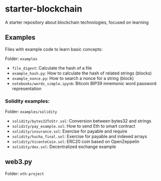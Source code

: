 # starter-blockchain
A starter repository about blockchain technologies, focused on learning


## Examples

Files with example code to learn basic concepts:

Folder: `examples`

* `file_digest`: Calculate the hash of a file
* `example_hash.py`: How to calculate the hash of related strings (blocks)
* `example_nonce.py`: How to search a nonce for a string (block)
* `notebooks/words_simple.ipynb`: Bitcoin BIP39 mnemonic word password representation

### Solidity examples:

Folder: `examples/solidity`

* `solidity/bytes32ToStr.sol`: Conversion between bytes32 and strings
* `solidity/pay_example.sol`: How to send Eth to smart contract
* `solidity/insurance.sol`: Exercise for payable and require
* `solidity/hucha_final.sol`: Exercise for payable and indexed arrays
* `solidity/VicenteCoin.sol`: ERC20 coin based on OpenZeppelin
* `solidity/dex.sol`: Decentralized exchange example

## web3.py

Folder: `eth-project`